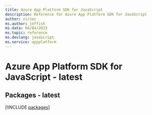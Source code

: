 ```yaml
---
title: Azure App Platform SDK for JavaScript
description: Reference for Azure App Platform SDK for JavaScript
author: xirzec
ms.author: jeffish
ms.data: 04/04/2023
ms.topic: reference
ms.devlang: javascript
ms.service: appplatform
---
```

# Azure App Platform SDK for JavaScript - latest
## Packages - latest
[!INCLUDE [packages](app-platform-index.md)]
